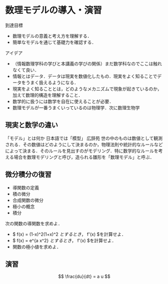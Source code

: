 # 数理モデルの導入・演習

到達目標
- 数理モデルの意義と考え方を理解する．
- 簡単なモデルを通じて基礎力を確認する．

アイデア
- （情報数理学科の学びと本講義の学びの関係）まだ数学科なのでここは触れなくて良い．
- 情報とはデータ．データは現実を数値化したもの．現実をよく知ることでデータをうまく扱えるようになる．
- 現実をよく知ることとは，どのようなメカニズムで現象が起きているのか，加えて数理的構造を理解すること．
- 数学的に扱うには数学を自在に使えることが必要．
- 数理モデルが一番うまくいっているのは物理学．次に数理生物学

## 現実と数学の違い

「モデル」とは何か
日本語では「模型」
広辞苑
世の中のものは数値として観測される．その数値はどのようにして決まるのか，物理法則や統計的なルールなどによって決まる．そのルールを見出すのがモデリング．特に数学的なルールを考える場合を数理モデリングと呼び，造られる雛形を「数理モデル」と呼ぶ．

## 微分積分の復習

- 導関数の定義
- 積の微分
- 合成関数の微分
- 極小の概念
- 積分

次の関数の導関数を求めよ．
- $ f(x) = (1-x)^2(1+x)^2 $とするとき，$ f'(x) $を計算せよ．
- $ f(x) = e^{a x^2} $とするとき，$ f'(x) $を計算せよ．
- 関数の極小値を求めよ．

## 演習

$$
\frac{du}{dt} = a u
$$


